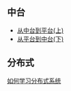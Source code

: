 ## 中台
- [从中台到平台(上)](https://mp.weixin.qq.com/s?__biz=MzIxMzEzMjM5NQ==&mid=2651029266&idx=1&sn=da42e82f752dae3f313879b2ee0d08ff&chksm=8c4caa16bb3b2300f6f63145c7cf969bbb90eb2a26e19f46911ca13ff8cb9fc2a242e4dc8b20&scene=158#rd)
- [从平台到中台(下)](https://mp.weixin.qq.com/s/TirTQfWo0gX9PUw_okdGjQ?)

## 分布式
[如何学习分布式系统](https://tech.ipalfish.com/blog/2020/08/24/distributed_system/)

